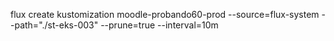 flux create kustomization moodle-probando60-prod
  --source=flux-system
  --path="./st-eks-003"
  --prune=true
  --interval=10m
